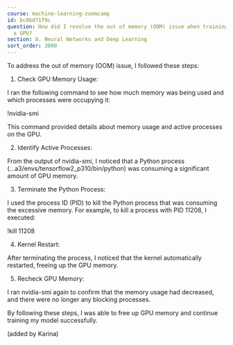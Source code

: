 ```yaml
---
course: machine-learning-zoomcamp
id: bc8bd71f9c
question: How did I resolve the out of memory (OOM) issue when training my model on
  a GPU?
section: 8. Neural Networks and Deep Learning
sort_order: 3000
---
```


To address the out of memory (OOM) issue, I followed these steps:

1. Check GPU Memory Usage:

I ran the following command to see how much memory was being used and which processes were occupying it:

!nvidia-smi

This command provided details about memory usage and active processes on the GPU.

2. Identify Active Processes:

From the output of nvidia-smi, I noticed that a Python process (...a3/envs/tensorflow2_p310/bin/python) was consuming a significant amount of GPU memory.

3. Terminate the Python Process:

I used the process ID (PID) to kill the Python process that was consuming the excessive memory. For example, to kill a process with PID 11208, I executed:

!kill 11208

4. Kernel Restart:

After terminating the process, I noticed that the kernel automatically restarted, freeing up the GPU memory.

5. Recheck GPU Memory:

I ran nvidia-smi again to confirm that the memory usage had decreased, and there were no longer any blocking processes.

By following these steps, I was able to free up GPU memory and continue training my model successfully.

(added by Karina)

